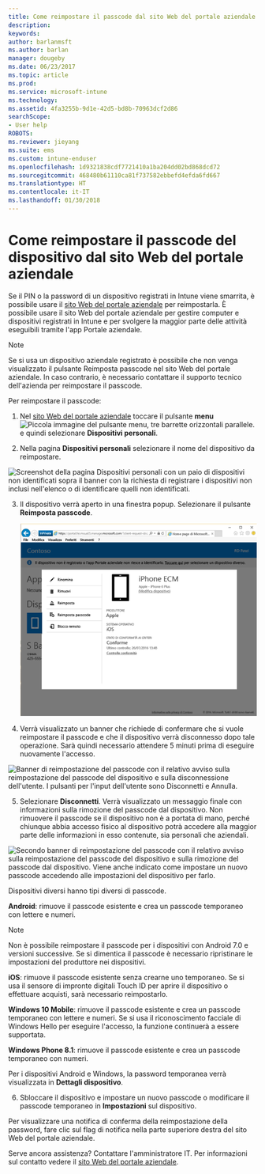 ```yaml
---
title: Come reimpostare il passcode dal sito Web del portale aziendale | Microsoft Docs
description: 
keywords: 
author: barlanmsft
ms.author: barlan
manager: dougeby
ms.date: 06/23/2017
ms.topic: article
ms.prod: 
ms.service: microsoft-intune
ms.technology: 
ms.assetid: 4fa3255b-9d1e-42d5-bd8b-70963dcf2d86
searchScope:
- User help
ROBOTS: 
ms.reviewer: jieyang
ms.suite: ems
ms.custom: intune-enduser
ms.openlocfilehash: 1d9321838cdf7721410a1ba204dd02bd868dcd72
ms.sourcegitcommit: 468480b61110ca81f737582ebbefd4efda6fd667
ms.translationtype: HT
ms.contentlocale: it-IT
ms.lasthandoff: 01/30/2018
---
```

# <a name="how-to-reset-your-device-passcode-from-the-company-portal-website"></a>Come reimpostare il passcode del dispositivo dal sito Web del portale aziendale

Se il PIN o la password di un dispositivo registrati in Intune viene smarrita, è possibile usare il [sito Web del portale aziendale](https://portal.manage.microsoft.com#HelpDeskDialog) per reimpostarla. È possibile usare il sito Web del portale aziendale per gestire computer e dispositivi registrati in Intune e per svolgere la maggior parte delle attività eseguibili tramite l'app Portale aziendale.

> [!NOTE]
> Se si usa un dispositivo aziendale registrato è possibile che non venga visualizzato il pulsante Reimposta passcode nel sito Web del portale aziendale. In caso contrario, è necessario contattare il supporto tecnico dell'azienda per reimpostare il passcode.

Per reimpostare il passcode:

1.  Nel [sito Web del portale aziendale](https://portal.manage.microsoft.com#HelpDeskDialog) toccare il pulsante __menu__ ![Piccola immagine del pulsante menu, tre barrette orizzontali parallele.](/intune/media/CP_hamburger_menu.png) e quindi selezionare __Dispositivi personali__.

2. Nella pagina __Dispositivi personali__ selezionare il nome del dispositivo da reimpostare.

  ![Screenshot della pagina Dispositivi personali con un paio di dispositivi non identificati sopra il banner con la richiesta di registrare i dispositivi non inclusi nell'elenco o di identificare quelli non identificati.](./media/macOS_enroll_002_tap_here_banner.png)

3.  Il dispositivo verrà aperto in una finestra popup. Selezionare il pulsante **Reimposta passcode**.

    ![Tutte le opzioni per un dispositivo selezionato nel sito Web del portale aziendale, tra cui Rinomina, Rimuovi, Reimposta dispositivo, Reimposta passcode e Blocco remoto. ](./media/iwp-screen-with-all-options.png)

4.  Verrà visualizzato un banner che richiede di confermare che si vuole reimpostare il passcode e che il dispositivo verrà disconnesso dopo tale operazione. Sarà quindi necessario attendere 5 minuti prima di eseguire nuovamente l'accesso.

  ![Banner di reimpostazione del passcode con il relativo avviso sulla reimpostazione del passcode del dispositivo e sulla disconnessione dell'utente. I pulsanti per l'input dell'utente sono Disconnetti e Annulla.](./media/iwp-reset-passcode-popup.png)

5.  Selezionare **Disconnetti**. Verrà visualizzato un messaggio finale con informazioni sulla rimozione del passcode dal dispositivo. Non rimuovere il passcode se il dispositivo non è a portata di mano, perché chiunque abbia accesso fisico al dispositivo potrà accedere alla maggior parte delle informazioni in esso contenute, sia personali che aziendali. 

  ![Secondo banner di reimpostazione del passcode con il relativo avviso sulla reimpostazione del passcode del dispositivo e sulla rimozione del passcode dal dispositivo. Viene anche indicato come impostare un nuovo passcode accedendo alle impostazioni del dispositivo per farlo.](./media/iwp-reset-passcode-2nd-popup.png)

  Dispositivi diversi hanno tipi diversi di passcode.

  **Android**: rimuove il passcode esistente e crea un passcode temporaneo con lettere e numeri. 
  
  > [!NOTE]
  > Non è possibile reimpostare il passcode per i dispositivi con Android 7.0 e versioni successive. Se si dimentica il passcode è necessario ripristinare le impostazioni del produttore nei dispositivi.

  **iOS**: rimuove il passcode esistente senza crearne uno temporaneo. Se si usa il sensore di impronte digitali Touch ID per aprire il dispositivo o effettuare acquisti, sarà necessario reimpostarlo.

  **Windows 10 Mobile**: rimuove il passcode esistente e crea un passcode temporaneo con lettere e numeri. Se si usa il riconoscimento facciale di Windows Hello per eseguire l'accesso, la funzione continuerà a essere supportata.
    
  **Windows Phone 8.1**: rimuove il passcode esistente e crea un passcode temporaneo con numeri.

  Per i dispositivi Android e Windows, la password temporanea verrà visualizzata in **Dettagli dispositivo**. 

6.  Sbloccare il dispositivo e impostare un nuovo passcode o modificare il passcode temporaneo in **Impostazioni** sul dispositivo.

Per visualizzare una notifica di conferma della reimpostazione della password, fare clic sul flag di notifica nella parte superiore destra del sito Web del portale aziendale.

Serve ancora assistenza? Contattare l'amministratore IT. Per informazioni sul contatto vedere il [sito Web del portale aziendale](https://portal.manage.microsoft.com#HelpDeskDialog).
